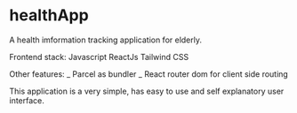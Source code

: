 # healthApp

A health imformation tracking application for elderly.

Frontend stack:
Javascript
ReactJs
Tailwind CSS

Other features:
_ Parcel as bundler
_ React router dom for client side routing

This application is a very simple, has easy to use and self explanatory user interface.
